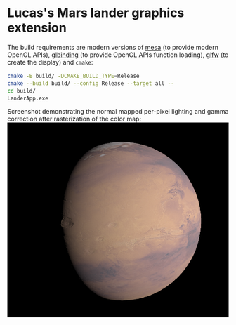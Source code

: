 # Lucas's Mars lander graphics extension

The build requirements are modern versions of [mesa](https://mesa3d.org/) (to provide modern OpenGL APIs), [glbinding](https://github.com/cginternals/glbinding#install-instructions) (to provide OpenGL APIs function loading), [glfw](https://github.com/glfw/glfw) (to create the display) and `cmake`:
```sh
cmake -B build/ -DCMAKE_BUILD_TYPE=Release
cmake --build build/ --config Release --target all --
cd build/
LanderApp.exe
```

Screenshot demonstrating the normal mapped per-pixel lighting and gamma correction after rasterization of the color map:
![](./screenshot.png)